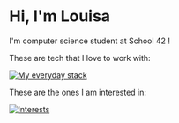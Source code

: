 # Hi, I'm Louisa

I'm computer science student at School 42 ! 

These are tech that I love to work with:

[![My everyday stack](https://skillicons.dev/icons?i=linux,bash,vim,c,rust,git)](https://skillicons.dev)

These are the ones I am interested in:

[![Interests](https://skillicons.dev/icons?i=python,go&perline=3)](https://skillicons.dev)
